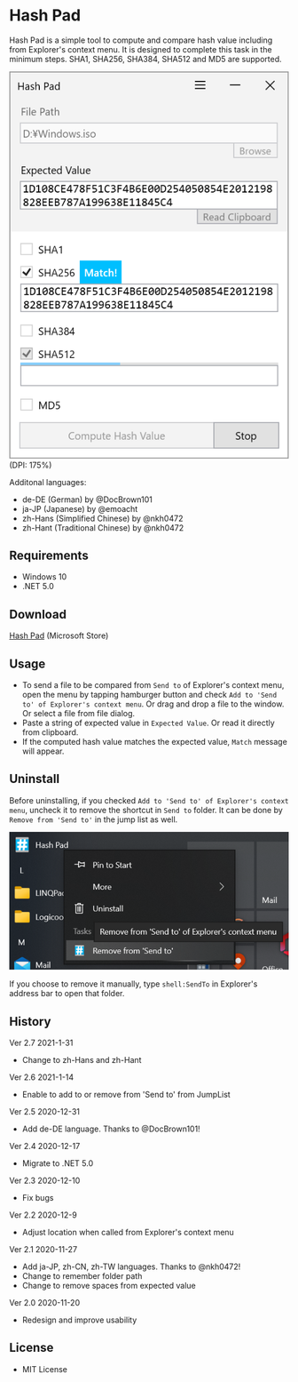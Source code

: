 ﻿# Hash Pad

Hash Pad is a simple tool to compute and compare hash value including from Explorer's context menu. It is designed to complete this task in the minimum steps. SHA1, SHA256, SHA384, SHA512 and MD5 are supported.

![Screenshot](Images/Screenshot_main.png)<br>
(DPI: 175%)

Additonal languages:

 + de-DE (German) by @DocBrown101
 + ja-JP (Japanese) by @emoacht
 + zh-Hans (Simplified Chinese) by @nkh0472
 + zh-Hant (Traditional Chinese) by @nkh0472

## Requirements

 * Windows 10
 * .NET 5.0

## Download

[Hash Pad](https://www.microsoft.com/store/apps/9nrdj8214gbt) (Microsoft Store)

## Usage

 - To send a file to be compared from `Send to` of Explorer's context menu, open the menu by tapping hamburger button and check `Add to 'Send to' of Explorer's context menu`. Or drag and drop a file to the window. Or  select a file from file dialog.
 - Paste a string of expected value in `Expected Value`. Or read it directly from clipboard.
 - If the computed hash value matches the expected value, `Match` message will appear.

## Uninstall

Before uninstalling, if you checked `Add to 'Send to' of Explorer's context menu`, uncheck it to remove the shortcut in `Send to` folder. It can be done by `Remove from 'Send to'` in the jump list as well.

![Jump list](Images/JumpList.png)<br>

If you choose to remove it manually, type `shell:SendTo` in  Explorer's address bar to open that folder.

## History

Ver 2.7 2021-1-31

- Change to zh-Hans and zh-Hant

Ver 2.6 2021-1-14

- Enable to add to or remove from 'Send to' from JumpList

Ver 2.5 2020-12-31

- Add de-DE language. Thanks to @DocBrown101!

Ver 2.4 2020-12-17

- Migrate to .NET 5.0

Ver 2.3 2020-12-10

- Fix bugs

Ver 2.2 2020-12-9

- Adjust location when called from Explorer's context menu

Ver 2.1 2020-11-27

- Add ja-JP, zh-CN, zh-TW languages. Thanks to @nkh0472!
- Change to remember folder path
- Change to remove spaces from expected value

Ver 2.0 2020-11-20

- Redesign and improve usability

## License

 - MIT License
